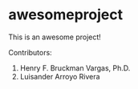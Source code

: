# awesomeproject
This is an awesome project!

Contributors:
1. Henry F. Bruckman Vargas, Ph.D.
2. Luisander Arroyo Rivera
